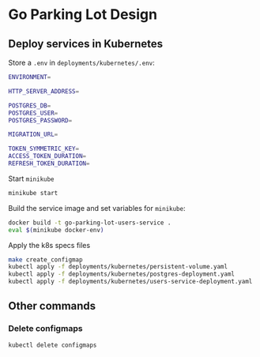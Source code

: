 
# Go Parking Lot Design

## Deploy services in Kubernetes

Store a `.env` in `deployments/kubernetes/.env`:

```sh
ENVIRONMENT=

HTTP_SERVER_ADDRESS=

POSTGRES_DB=
POSTGRES_USER=
POSTGRES_PASSWORD=

MIGRATION_URL=

TOKEN_SYMMETRIC_KEY=
ACCESS_TOKEN_DURATION=
REFRESH_TOKEN_DURATION=
```

Start `minikube`

```sh
minikube start
```

Build the service image and set variables for `minikube`:

```sh
docker build -t go-parking-lot-users-service .
eval $(minikube docker-env)
```

Apply the k8s specs files

```sh
make create_configmap
kubectl apply -f deployments/kubernetes/persistent-volume.yaml
kubectl apply -f deployments/kubernetes/postgres-deployment.yaml
kubectl apply -f deployments/kubernetes/users-service-deployment.yaml
```

## Other commands

### Delete configmaps

```sh
kubectl delete configmaps
```
